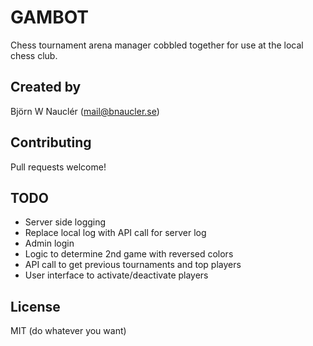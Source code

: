 
# GAMBOT
Chess tournament arena manager cobbled together for use at the local chess club.

## Created by
Björn W Nauclér (mail@bnaucler.se)

## Contributing
Pull requests welcome!

## TODO
* Server side logging
* Replace local log with API call for server log
* Admin login
* Logic to determine 2nd game with reversed colors
* API call to get previous tournaments and top players
* User interface to activate/deactivate players

## License
MIT (do whatever you want)

